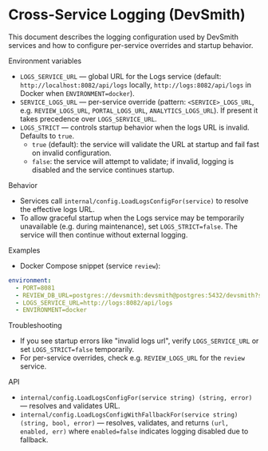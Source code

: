# Cross-Service Logging (DevSmith)

This document describes the logging configuration used by DevSmith services and how to configure per-service overrides and startup behavior.

Environment variables
- `LOGS_SERVICE_URL` — global URL for the Logs service (default: `http://localhost:8082/api/logs` locally, `http://logs:8082/api/logs` in Docker when `ENVIRONMENT=docker`).
- `SERVICE_LOGS_URL` — per-service override (pattern: `<SERVICE>_LOGS_URL`, e.g. `REVIEW_LOGS_URL`, `PORTAL_LOGS_URL`, `ANALYTICS_LOGS_URL`). If present it takes precedence over `LOGS_SERVICE_URL`.
- `LOGS_STRICT` — controls startup behavior when the logs URL is invalid. Defaults to `true`.
  - `true` (default): the service will validate the URL at startup and fail fast on invalid configuration.
  - `false`: the service will attempt to validate; if invalid, logging is disabled and the service continues startup.

Behavior
- Services call `internal/config.LoadLogsConfigFor(service)` to resolve the effective logs URL.
- To allow graceful startup when the Logs service may be temporarily unavailable (e.g. during maintenance), set `LOGS_STRICT=false`. The service will then continue without external logging.

Examples
- Docker Compose snippet (service `review`):

```yaml
environment:
  - PORT=8081
  - REVIEW_DB_URL=postgres://devsmith:devsmith@postgres:5432/devsmith?sslmode=disable
  - LOGS_SERVICE_URL=http://logs:8082/api/logs
  - ENVIRONMENT=docker
```

Troubleshooting
- If you see startup errors like "invalid logs url", verify `LOGS_SERVICE_URL` or set `LOGS_STRICT=false` temporarily.
- For per-service overrides, check e.g. `REVIEW_LOGS_URL` for the `review` service.

API
- `internal/config.LoadLogsConfigFor(service string) (string, error)` — resolves and validates URL.
- `internal/config.LoadLogsConfigWithFallbackFor(service string) (string, bool, error)` — resolves, validates, and returns `(url, enabled, err)` where `enabled=false` indicates logging disabled due to fallback.
